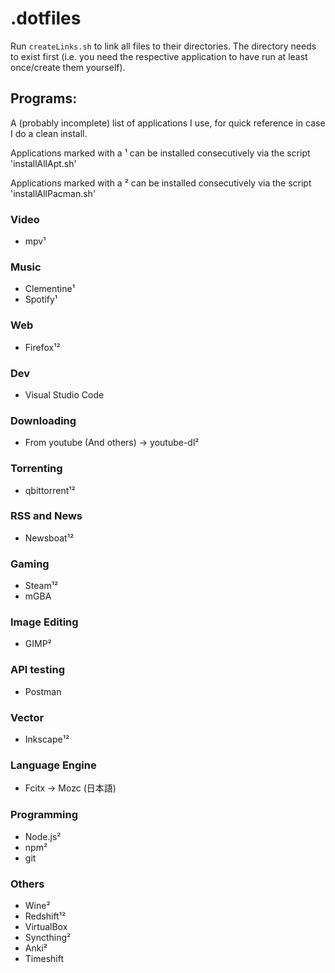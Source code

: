 # .dotfiles

Run `createLinks.sh` to link all files to their directories. The directory needs to exist first (i.e. you need the respective application to have run at least once/create them yourself).

## Programs:
A (probably incomplete) list of applications I use, for quick reference in case I do a clean install.

Applications marked with a ¹ can be installed consecutively via the script 'installAllApt.sh'

Applications marked with a ² can be installed consecutively via the script 'installAllPacman.sh'

### Video

- mpv¹

### Music

- Clementine¹
- Spotify¹

### Web

- Firefox¹²

### Dev

- Visual Studio Code

### Downloading

- From youtube (And others) -> youtube-dl²

### Torrenting

- qbittorrent¹²

### RSS and News

- Newsboat¹²

### Gaming

- Steam¹²
- mGBA

### Image Editing

- GIMP²

### API testing

- Postman

### Vector

- Inkscape¹²

### Language Engine

- Fcitx -> Mozc (日本語) 

### Programming

- Node.js²
- npm²
- git

### Others

- Wine²
- Redshift¹²
- VirtualBox
- Syncthing²
- Anki²
- Timeshift
